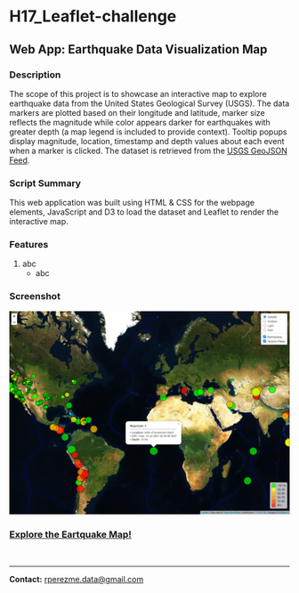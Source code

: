# H17_Leaflet-challenge
## Web App: Earthquake Data Visualization Map

### Description
The scope of this project is to showcase an interactive map to explore earthquake data from the United States Geological Survey (USGS). The data markers are plotted based on their longitude and latitude, marker size reflects the magnitude while color appears darker for earthquakes with greater depth (a map legend is included to provide context). Tooltip popups display magnitude, location, timestamp and depth values about each event when a marker is clicked. The dataset is retrieved from the [USGS GeoJSON Feed](https://earthquake.usgs.gov/earthquakes/feed/v1.0/geojson.php).

### Script Summary

This web application was built using HTML & CSS for the webpage elements, JavaScript and D3 to load the dataset and Leaflet to render the interactive map.

### Features

1. abc
    + abc



### Screenshot
![Screenshot](Screenshots/Satellite.png)

### [Explore the Eartquake Map!](https://rperezme-data.github.io/H17_Leaflet-challenge/Leaflet-Step-2/)
<br>

--- 

**Contact:** [rperezme.data@gmail.com](mailto:rperezme.data@gmail.com)